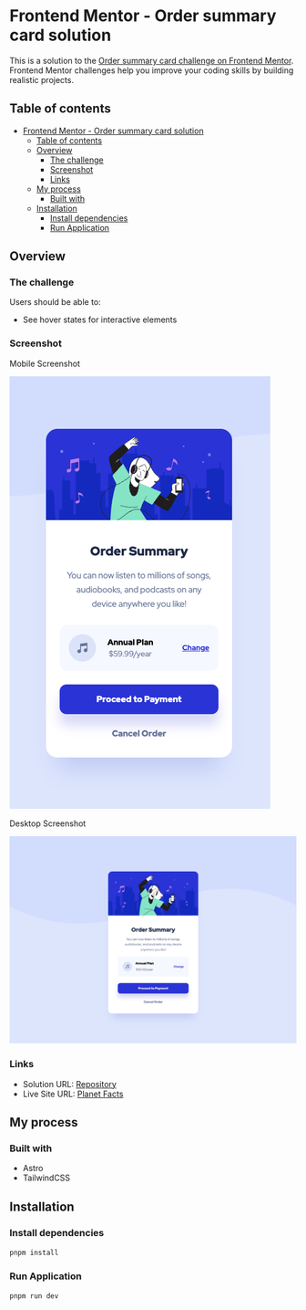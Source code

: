 # Frontend Mentor - Order summary card solution

This is a solution to the [Order summary card challenge on Frontend Mentor](https://www.frontendmentor.io/challenges/order-summary-component-QlPmajDUj). Frontend Mentor challenges help you improve your coding skills by building realistic projects.

## Table of contents

- [Frontend Mentor - Order summary card solution](#frontend-mentor---order-summary-card-solution)
  - [Table of contents](#table-of-contents)
  - [Overview](#overview)
    - [The challenge](#the-challenge)
    - [Screenshot](#screenshot)
    - [Links](#links)
  - [My process](#my-process)
    - [Built with](#built-with)
  - [Installation](#installation)
    - [Install dependencies](#install-dependencies)
    - [Run Application](#run-application)

## Overview

### The challenge

Users should be able to:

- See hover states for interactive elements

### Screenshot

Mobile Screenshot

![Mobile Screenshot](./screenshots/mobile.png)

Desktop Screenshot

![Desktop Screenshot](./screenshots/desktop.png)

### Links

- Solution URL: [Repository](https://github.com/evertzner/order-summary)
- Live Site URL: [Planet Facts](https://order-summary-esteban-vertzner.netlify.app/)

## My process

### Built with

- Astro
- TailwindCSS

## Installation

### Install dependencies

```bash
pnpm install
```

### Run Application

```bash
pnpm run dev
```
